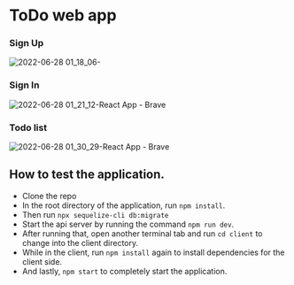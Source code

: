 # ToDo web app

### Sign Up
![2022-06-28 01_18_06-](https://user-images.githubusercontent.com/55590340/176028218-cc4debab-1ada-4ac4-b557-5c5159312c92.png)

### Sign In
![2022-06-28 01_21_12-React App - Brave](https://user-images.githubusercontent.com/55590340/176028328-aa883e14-6e02-4e64-a7e9-1afa55cf4d89.png)

### Todo list
![2022-06-28 01_30_29-React App - Brave](https://user-images.githubusercontent.com/55590340/176028364-03d1c981-21a8-4588-9da8-112d04f19dcd.png)





## How to test the application.

- Clone the repo
- In the root directory of the application, run `npm install`.
- Then run `npx sequelize-cli db:migrate`
- Start the api server by running the command `npm run dev`.
- After running that, open another terminal tab and run `cd client` to change into the client directory.
- While in the client, run `npm install` again to install dependencies for the client side.
- And lastly, `npm start` to completely start the application.
